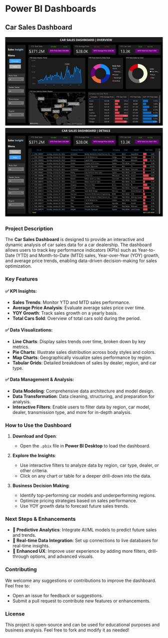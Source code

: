 # Power BI Dashboards

## Car Sales Dashboard

![Car Sales Dashboard Preview](https://github.com/archanarvaidya/PBI-Dashboards/blob/main/CarSalesAnalysis/CarSalesDataAnalysis-1.png)
![Car Sales Dashboard Preview](https://github.com/archanarvaidya/PBI-Dashboards/blob/main/CarSalesAnalysis/CarSalesDataAnalysis-2.png)

### Project Description

The **Car Sales Dashboard** is designed to provide an interactive and dynamic analysis of car sales data for a car dealership. The dashboard allows users to track key performance indicators (KPIs) such as Year-to-Date (YTD) and Month-to-Date (MTD) sales, Year-over-Year (YOY) growth, and average price trends, enabling data-driven decision-making for sales optimization.

### Key Features

#### ✅ KPI Insights:
- **Sales Trends**: Monitor YTD and MTD sales performance.
- **Average Price Analysis**: Evaluate average sales price over time.
- **YOY Growth**: Track sales growth on a yearly basis.
- **Total Cars Sold**: Overview of total cars sold during the period.

#### ✅ Data Visualizations:
- **Line Charts**: Display sales trends over time, broken down by key metrics.
- **Pie Charts**: Illustrate sales distribution across body styles and colors.
- **Map Charts**: Geographically visualize sales performance by region.
- **Tabular Grids**: Detailed breakdown of sales by dealer, region, and car type.

#### ✅ Data Management & Analysis:
- **Data Modeling**: Comprehensive data architecture and model design.
- **Data Transformation**: Data cleaning, structuring, and preparation for analysis.
- **Interactive Filters**: Enable users to filter data by region, car model, dealer, transmission type, and more for in-depth analysis.

### How to Use the Dashboard

1. **Download and Open**:
   - Open the `.pbix` file in **Power BI Desktop** to load the dashboard.

2. **Explore the Insights**:
   - Use interactive filters to analyze data by region, car type, dealer, or other criteria.
   - Click on any chart or table for a deeper drill-down into the data.

3. **Business Decision Making**:
   - Identify top-performing car models and underperforming regions.
   - Optimize pricing strategies based on sales performance.
   - Use YOY growth data to forecast future sales trends.

### Next Steps & Enhancements

- **🔹 Predictive Analytics**: Integrate AI/ML models to predict future sales and trends.
- **🔹 Real-time Data Integration**: Set up connections to live databases for real-time insights.
- **🔹 Enhanced UX**: Improve user experience by adding more filters, drill-through options, and advanced visuals.

### Contributing

We welcome any suggestions or contributions to improve the dashboard. Feel free to:
- Open an issue for feedback or suggestions.
- Submit a pull request to contribute new features or enhancements.

### License

This project is open-source and can be used for educational purposes and business analysis. Feel free to fork and modify it as needed!

